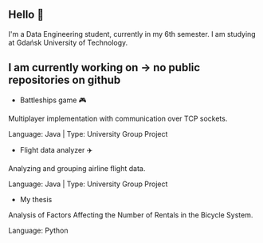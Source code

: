 ## Hello 👋
I'm a Data Engineering student, currently in my 6th semester. I am studying at Gdańsk University of Technology.

## I am currently working on -> no public repositories on github
- Battleships game 🎮

Multiplayer implementation with communication over TCP sockets.

Language: Java | Type: University Group Project

- Flight data analyzer ✈️

Analyzing and grouping airline flight data.

Language: Java | Type: University Group Project

- My thesis

Analysis of Factors Affecting the Number of Rentals in the Bicycle System.

Language: Python

